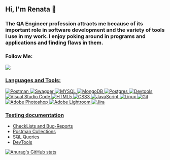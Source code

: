 ## Hi, I'm Renata :wave:

### The QA Engineer profession attracts me because of its important role in software development and the variety of tools I use in my work. I enjoy poking around in programs and applications and finding flaws in them.

### Follow Me:

<div><a href="https://www.linkedin.com/in/renata-cherniavska/"><img src="https://img.shields.io/badge/LinkedIn-0077B5?style=for-the-badge&logo=linkedin&logoColor=white"> 
</div>
           
### Languages and Tools:

![Postman](https://img.shields.io/badge/Postman-F26B3A?style=for-the-badge&logo=postman&logoColor=FFFFFF)
![Swagger](https://img.shields.io/badge/-Swagger-%234ea94b?style=for-the-badge&logo=swagger&logoColor=white)
![MYSQL](https://img.shields.io/badge/MYSQL-213644?style=for-the-badge&logo=mysql&logoColor=fff)
![MongoDB](https://img.shields.io/badge/MongoDB-%234ea94b.svg?style=for-the-badge&logo=mongodb&logoColor=white)
![Postgres](https://img.shields.io/badge/postgres-%23316192.svg?style=for-the-badge&logo=postgresql&logoColor=white)
![Devtools](https://img.shields.io/badge/Devtools-213644?style=for-the-badge&logo=css&logoColor=FFFFFF)
![Visual Studio Code](https://img.shields.io/badge/Visual%20Studio%20Code-0078d7.svg?style=for-the-badge&logo=visual-studio-code&logoColor=white)
![HTML5](https://img.shields.io/badge/html5-F26B3A.svg?style=for-the-badge&logo=html5&logoColor=white)
![CSS3](https://img.shields.io/badge/css3-%23316192.svg?style=for-the-badge&logo=css3&logoColor=white)
![JavaScript](https://img.shields.io/badge/javascript-%23323330.svg?style=for-the-badge&logo=javascript&logoColor=%23F7DF1E)
![Linux](https://img.shields.io/badge/Linux-FCC624?style=for-the-badge&logo=linux&logoColor=black)
![Git](https://img.shields.io/badge/git-F26B3A.svg?style=for-the-badge&logo=git&logoColor=white)
![Adobe Photoshop](https://img.shields.io/badge/adobe%20photoshop-213644.svg?style=for-the-badge&logo=adobe%20photoshop&logoColor=white)
![Adobe Lightroom](https://img.shields.io/badge/Adobe%20Lightroom-213644.svg?style=for-the-badge&logo=Adobe%20Lightroom&logoColor=white)
![Jira](https://img.shields.io/badge/jira-%23316192.svg?style=for-the-badge&logo=jira&logoColor=white)

### Testing documentation

* CheckLists and Bug-Reports
* Postman Collections
* SQL Queries
* DevTools


[![Anurag's GitHub stats](https://github-readme-stats.vercel.app/api?username=renesens&show_icons=true)](https://github-readme-stats.vercel.app/api?username=renesens)
